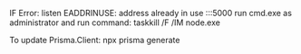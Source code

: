 IF Error: listen EADDRINUSE: address already in use :::5000
run cmd.exe as administrator and run command:
taskkill /F /IM node.exe

To update Prisma.Client: npx prisma generate
